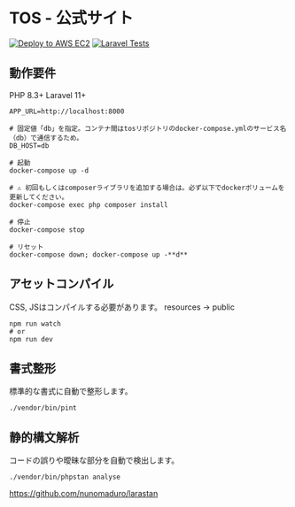 # TOS - 公式サイト

[![Deploy to AWS EC2](https://github.com/feliseed/tos-hp/actions/workflows/deploy-staging.yml/badge.svg)](https://github.com/feliseed/tos-hp/actions/workflows/deploy-staging.yml)
[![Laravel Tests](https://github.com/feliseed/tos-hp/actions/workflows/test.yml/badge.svg)](https://github.com/feliseed/tos-hp/actions/workflows/test.yml)

## 動作要件

PHP 8.3+
Laravel 11+

```text
APP_URL=http://localhost:8000

# 固定値「db」を指定。コンテナ間はtosリポジトリのdocker-compose.ymlのサービス名（db）で通信するため。
DB_HOST=db
```

```shell
# 起動
docker-compose up -d

# ⚠️ 初回もしくはcomposerライブラリを追加する場合は。必ず以下でdockerボリュームを更新してください。
docker-compose exec php composer install

# 停止
docker-compose stop

# リセット
docker-compose down; docker-compose up -**d**
```

## アセットコンパイル

CSS, JSはコンパイルする必要があります。
resources -> public

```shell
npm run watch
# or
npm run dev
```

## 書式整形

標準的な書式に自動で整形します。

```shell
./vendor/bin/pint
```

## 静的構文解析

コードの誤りや曖昧な部分を自動で検出します。

```shell
./vendor/bin/phpstan analyse
```

<https://github.com/nunomaduro/larastan>
